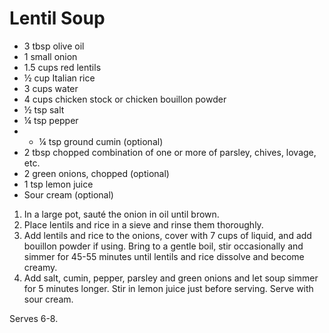 # Lentil Soup

- 3 tbsp olive oil
- 1 small onion
- 1.5 cups red lentils
- ½ cup Italian rice
- 3 cups water
- 4 cups chicken stock or chicken bouillon powder
- ½ tsp salt
- ¼ tsp pepper
- - ¼ tsp ground cumin (optional)
- 2 tbsp chopped combination of one or more of parsley, chives, lovage, etc.
- 2 green onions, chopped (optional)
- 1 tsp lemon juice
- Sour cream (optional)


1.	In a large pot, sauté the onion in oil until brown.
2.	Place lentils and rice in a sieve and rinse them thoroughly.
3.	Add lentils and rice to the onions, cover with 7 cups of liquid, and add bouillon powder if using. Bring to a gentle boil, stir occasionally and simmer for 45-55 minutes until lentils and rice dissolve and become creamy.
4.	Add salt, cumin, pepper, parsley and green onions and let soup simmer for 5 minutes longer. Stir in lemon juice just before serving. Serve with sour cream.


Serves 6-8.
